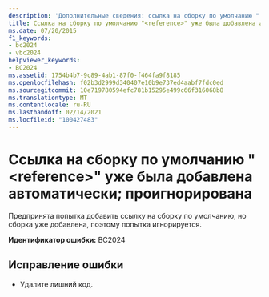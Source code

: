 ```yaml
---
description: 'Дополнительные сведения: ссылка на сборку по умолчанию " <reference> " уже добавлена автоматически; игнорируется'
title: Ссылка на сборку по умолчанию "<reference>" уже была добавлена автоматически; проигнорирована
ms.date: 07/20/2015
f1_keywords:
- bc2024
- vbc2024
helpviewer_keywords:
- BC2024
ms.assetid: 1754b4b7-9c89-4ab1-87f0-f464fa9f8185
ms.openlocfilehash: f02b3d2999d340407e10b9e737ed4aabf7fdc0ed
ms.sourcegitcommit: 10e719780594efc781b15295e499c66f316068b8
ms.translationtype: MT
ms.contentlocale: ru-RU
ms.lasthandoff: 02/14/2021
ms.locfileid: "100427483"
---
```

# <a name="the-default-assembly-reference-reference-has-already-been-automatically-added-ignored"></a>Ссылка на сборку по умолчанию "\<reference>" уже была добавлена автоматически; проигнорирована

Предпринята попытка добавить ссылку на сборку по умолчанию, но сборка уже добавлена, поэтому попытка игнорируется.  
  
 **Идентификатор ошибки:** BC2024  
  
## <a name="to-correct-this-error"></a>Исправление ошибки  
  
- Удалите лишний код.
